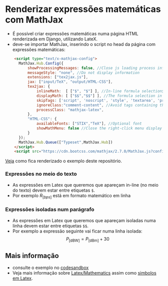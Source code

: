 # Renderizar expressões matemáticas com MathJax

* É possível criar expressões matemáticas numa página HTML renderizada em Django, utilizando LateX.
* deve-se importar MathJax, inserindo o script no head da página com expressões matemáticas:
```HTML
	<script type="text/x-mathjax-config">
      MathJax.Hub.Config({
          showProcessingMessages: false, //Close js loading process information
          messageStyle: "none", //Do not display information
          extensions: ["tex2jax.js"],
          jax: ["input/TeX", "output/HTML-CSS"],
          tex2jax: {
              inlineMath:  [ ["$", "$"] ], //In-line formula selection$
              displayMath: [ ["$$","$$"] ], //The formula selection in the paragraph$$
              skipTags: ['script', 'noscript', 'style', 'textarea', 'pre','code','a'], //Avoid certain tags
              ignoreClass:"comment-content", //Avoid tags containing the Class
              processClass: "mathjax-latex",
          },
          "HTML-CSS": {
              availableFonts: ["STIX","TeX"], //Optional font
              showMathMenu: false //Close the right-click menu display
          }
      });
      MathJax.Hub.Queue(["Typeset",MathJax.Hub])
	</script>
	<script src="https://cdn.bootcss.com/mathjax/2.7.0/MathJax.js?config=TeX-AMS-MML_HTMLorMML"></script>
```

[Veja](https://github.com/CR-21-22/matematica/files/9980967/Expressoes.Matematicas.pdf) como fica renderizado o exemplo deste repositório.


### Expressões no meio do texto
* As expressões em Latex que queremos que apareçam in-line (no meio do texto) devem estar entre etiquetas `$`. 
* Por exemplo  $R_{[bps]}$ está em formato matemático em linha

### Expressões isoladas num parágrafo
* As expressões em Latex que queremos que apareçam isoladas numa linha devem estar entre etiquetas `$$`. 
* Por exemplo a expressão seguinte vai ficar numa linha isolada: $$ P_{[\text{dBW}]} = P_{[\text{dBm}]} + 30 $$

## Mais informação
* consulte o exemplo no [codesandbox](https://codesandbox.io/s/mathjax-jw4py?file=/index.html:241-1313)
* Veja mais informação sobre [Latex/Mathematics](https://en.wikibooks.org/wiki/LaTeX/Mathematics) assim como [simbolos em Latex](https://www.caam.rice.edu/~heinken/latex/symbols.pdf).
